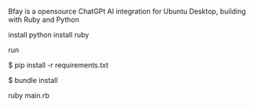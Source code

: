 Bfay is a opensource ChatGPt AI integration
for Ubuntu Desktop, building with Ruby and Python



install python
install ruby

run

$ pip install -r requirements.txt

$ bundle install

ruby main.rb
